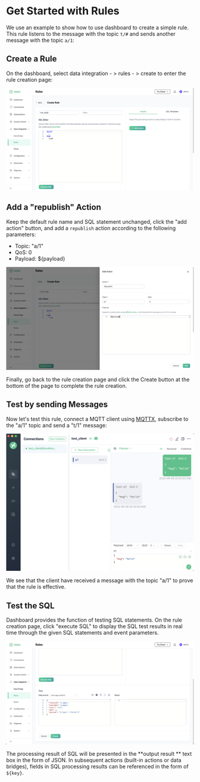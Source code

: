 # Get Started with Rules

We use an example to show how to use dashboard to create a simple rule.
This rule listens to the message with the topic `t/#` and sends another message with the topic `a/1`:

## Create a Rule
On the dashboard, select data integration - > rules - > create to enter the rule creation page:

![image](./assets/rules/en_rule_overview_basic_sql.png)

## Add a "republish" Action

Keep the default rule name and SQL statement unchanged, click the "add action" button, and add a `republish` action according to the following parameters:

- Topic: "a/1"
- QoS: 0
- Payload: ${payload}

![image](./assets/rules/en_rule_overview_add_action_republish.png)

Finally, go back to the rule creation page and click the Create button at the bottom of the page to complete the rule creation.

## Test by sending Messages

Now let's test this rule, connect a MQTT client using [MQTTX](https://mqttx.app/), subscribe to the "a/1" topic and send a "t/1" message:

![image](./assets/rules/en_rule_overview_mqttx.png)

We see that the client have received a message with the topic "a/1" to prove that the rule is effective.

## Test the SQL

Dashboard provides the function of testing SQL statements. On the rule creation page, click "execute SQL" to display the SQL test results in real time through the given SQL statements and event parameters.

![image](./assets/rules/en_rule_testsql.png)

The processing result of SQL will be presented in the **output result ** text box in the form of JSON. In subsequent actions (built-in actions or data bridges), fields in SQL processing results can be referenced in the form of `${key}`.
